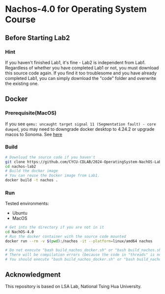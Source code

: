 # Nachos-4.0 for Operating System Course

## Before Starting Lab2

### Hint

If you haven't finished Lab1, it's fine - Lab2 is independent from Lab1.
Regardless of whether you have completed Lab1 or not, you must download this source code again.
If you find it too troublesome and you have already completed Lab1, you can simply download the "code" folder and overwrite the existing one.

## Docker

### Prerequisite(MacOS)

If you see `qemu: uncaught target signal 11 (Segmentation fault) - core dumped`, you may need to downgrade docker desktop to 4.24.2 or upgrade macos to Sonoma. See [here](https://github.com/docker/for-mac/issues/7172)

### Build

```bash
# Download the source code if you haven't
git clone https://github.com/CYCU-CDLAB/2024-OperatingSystem-NachOS-Lab2.git nachos-lab2
cd nachos-lab2
# Build the docker image
# You can reuse the Docker image from Lab1.
docker build -t nachos .
```

### Run

Tested environments:

- Ubuntu
- MacOS

```bash
# Get into the directory if you are not in it
cd NachOS-4.0
# Run the docker container with the source code mounted
docker run --rm -v $(pwd):/nachos -it --platform=linux/amd64 nachos

# Do not execute "bash build_nachos_docker.sh" or "bash build_nachos.sh" at first.
# There will be compilation errors (because the code in "threads" is not complete).
# You should execute "bash build_nachos_docker.sh" or "bash build_nachos.sh" after you have finished the code.
```


## Acknowledgment


This repository is based on LSA Lab, National Tsing Hua University.
